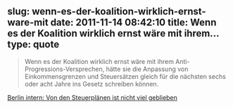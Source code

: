 slug: wenn-es-der-koalition-wirklich-ernst-ware-mit
date: 2011-11-14 08:42:10
title: Wenn es der Koalition wirklich ernst wäre mit ihrem...
type: quote
---

> Wenn es der Koalition wirklich ernst wäre mit ihrem Anti-Progressions-Versprechen, hätte sie die Anpassung von Einkommensgrenzen und Steuersätzen gleich für die nächsten sechs oder acht Jahre ins Gesetz schreiben können.

[Berlin intern: Von den Steuerplänen ist nicht viel geblieben](http://www.wiwo.de/politik/deutschland/berlin-intern-von-den-steuerplaenen-ist-nicht-viel-geblieben/5824986.html)

